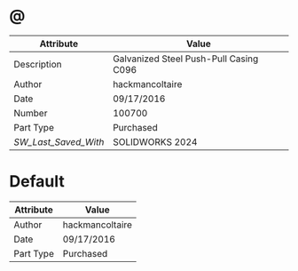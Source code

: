 # @
| Attribute | Value |
| ---  | ---     |
| Description | Galvanized Steel Push-Pull Casing C096 |
| Author | hackmancoltaire |
| Date | 09/17/2016 |
| Number | 100700 |
| Part Type | Purchased |
| _SW_Last_Saved_With_ | SOLIDWORKS 2024 |
# Default
| Attribute | Value |
| ---  | ---     |
| Author | hackmancoltaire |
| Date | 09/17/2016 |
| Part Type | Purchased |
